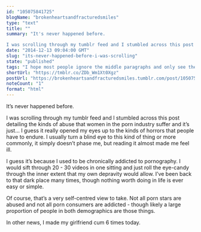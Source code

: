 ```yaml
---
id: "105075841725"
blogName: "brokenheartsandfracturedsmiles"
type: "text"
title: ""
summary: "It's never happened before. 

I was scrolling through my tumblr feed and I stumbled across this post detailing the kinds of..."
date: "2014-12-13 09:04:00 GMT"
slug: "its-never-happened-before-i-was-scrolling"
state: "published"
tags: "I hope most people ignore the middle paragraphs and only see the first and last paragraphs"
shortUrl: "https://tmblr.co/ZDb_Wm1Xt0Xgz"
postUrl: "https://brokenheartsandfracturedsmiles.tumblr.com/post/105075841725/its-never-happened-before-i-was-scrolling"
noteCount: "1"
format: "html"
---
```


It’s never happened before. 

I was scrolling through my tumblr feed and I stumbled across this post detailing the kinds of abuse that women in the porn industry suffer and it’s just… I guess it really opened my eyes up to the kinds of horrors that people have to endure. I usually turn a blind eye to this kind of thing or more commonly, it simply doesn’t phase me, but reading it almost made me feel ill. 

I guess it’s because I used to be chronically addicted to pornography. I would sift through 20 - 30 videos in one sitting and just roll the eye-candy through the inner extent that my own depravity would allow. I’ve been back to that dark place many times, though nothing worth doing in life is ever easy or simple. 

Of course, that’s a very self-centred view to take. Not all porn stars are abused and not all porn consumers are addicted - though likely a large proportion of people in both demographics are those things. 

In other news, I made my girlfriend cum 6 times today.